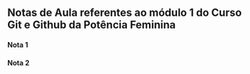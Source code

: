 ## Notas de Aula referentes ao módulo 1 do Curso Git e Github da Potência Feminina


#### Nota 1

#### Nota 2

